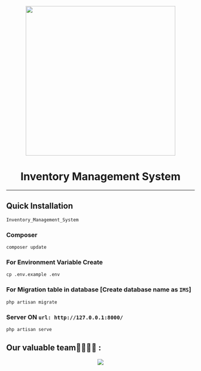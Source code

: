 <p align="center"><a href="https://laravel.com" target="_blank"><img src="https://raw.githubusercontent.com/laravel/art/master/logo-lockup/5%20SVG/2%20CMYK/1%20Full%20Color/laravel-logolockup-cmyk-red.svg" width="400"></a></p>
<h1 align="center">Inventory Management System</h1>
<hr>


## Quick Installation

    Inventory_Management_System
    
### Composer

    composer update
    
    
### For Environment Variable Create
 
    cp .env.example .env
 
    
 ### For Migration table in database [Create database name as ```IMS```]
 
    php artisan migrate
    
### Server ON ```url: http://127.0.0.1:8000/```

    php artisan serve

## Our valuable team👩‍💻👨‍💻 :

<p align="center">
  <img src="https://contributors-img.web.app/image?repo=ekramasif/Inventory_Management_System" />
</p>
